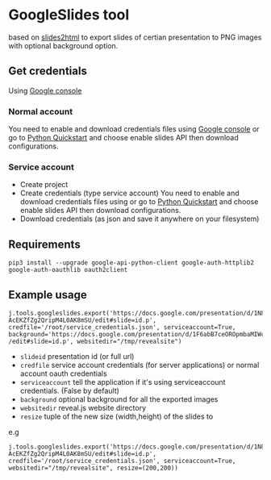 # GoogleSlides tool

based on [slides2html](https://github.com/threefoldtech/slides2html) to export slides of certian presentation to PNG images with optional background option.

## Get credentials

Using [Google console](https://console.developers.google.com/flows/enableapi?apiid=slides.googleapis.com)

### Normal account
You need to enable and download credentials files using [Google console](https://console.developers.google.com/flows/enableapi?apiid=slides.googleapis.com) or go to [Python Quickstart](https://developers.google.com/slides/quickstart/python) and choose enable slides API then download configurations.

### Service account 
- Create project 
- Create credentials (type service account)
You need to enable and download credentials files using  or go to [Python Quickstart](https://developers.google.com/slides/quickstart/python) and choose enable slides API then download configurations.
- Download credentials (as json and save it anywhere on your filesystem)


## Requirements
```pip3 install --upgrade google-api-python-client google-auth-httplib2 google-auth-oauthlib oauth2client```

## Example usage
```ipython
j.tools.googleslides.export('https://docs.google.com/presentation/d/1N8YWE7ShqmhQphT6L29-AcEKZfZg2QripM4L0AK8mSU/edit#slide=id.p', credfile='/root/service_credentials.json', serviceaccount=True, background='https://docs.google.com/presentation/d/1F6abB7ceOROpmbaMIWcx9RNbW_oIiLg8B5J77M5hy3s
/edit#slide=id.p', websitedir="/tmp/revealsite")
```

- `slideid` presentation id (or full url)
- `credfile` service account credentials (for server applications) or normal account oauth credentials
- `serviceaccount` tell the application if it's using serviceaccount credentials. (False by default) 
- `background` optional background for all the exported images
- `websitedir` reveal.js website directory
- `resize` tuple of the new size (width,height) of the slides to

e.g
```ipython
j.tools.googleslides.export('https://docs.google.com/presentation/d/1N8YWE7ShqmhQphT6L29-AcEKZfZg2QripM4L0AK8mSU/edit#slide=id.p', credfile='/root/service_credentials.json', serviceaccount=True, websitedir="/tmp/revealsite", resize=(200,200))  
```